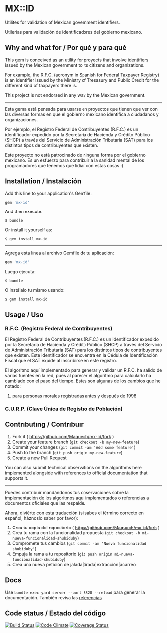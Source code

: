 # MX::ID

Utilites for validation of Mexican government identifiers.

Utilerías para validación de identificadores del gobierno mexicano.

## Why and what for / Por qué y para qué

This gem is conceived as an utility for proyects that involve identifiers issued by the Mexican government to its citizens and organizations.

For example, the R.F.C. (acronym in Spanish for Federal Taxpayer Registry) is an identifier issued by the Ministry of Tresasury and Public Credit for the different kind of taxpayers there is.

This project is not endorsed in any way by the Mexican government.


---

Esta gema está pensada para usarse en proyectos que tienen que ver con las diversas formas en que el gobierno mexicano identifica a ciudadanos y organizaciones.

Por ejemplo, el Registro Federal de Contribuyentes (R.F.C.) es un identificador expedido por la Secretaría de Hacienda y Crédito Público (SHCP) a través del Servicio de Administración Tributaria (SAT) para los distintos tipos de contribuyentes que existen.

Este proyecto no está patrocinado de ninguna forma por el gobierno mexicano. Es un esfuerzo para contribuir a la sanidad mental de los programadores que tenemos que lidiar con estas cosas :)


## Installation / Instalación

Add this line to your application's Gemfile:

```ruby
gem 'mx-id'
```

And then execute:

    $ bundle

Or install it yourself as:

    $ gem install mx-id

---

Agrega esta línea al archivo Gemfile de tu aplicación:

```ruby
gem 'mx-id'
```

Luego ejecuta:

    $ bundle

O instálalo tu mismo usando:

    $ gem install mx-id


## Usage / Uso

### R.F.C. (Registro Federal de Contribuyentes)


El Registro Federal de Contribuyentes (R.F.C.) es un identificador expedido por la Secretaría de Hacienda y Crédito Público (SHCP) a través del Servicio de Administración Tributaria (SAT) para los distintos tipos de contribuyentes que existen. Este identificador se encuentra en la Cédula de Identificación Fiscal que el SAT expide al inscribirse en este registro.

El algoritmo aquí implementado para generar y validar un R.F.C. ha salido de varias fuentes en la red, pues al parecer el algoritmo para calcularlo ha cambiado con el paso del tiempo. Estas son algunas de los cambios que he notado:

1. para personas morales registradas antes y después de 1998



### C.U.R.P. (Clave Única de Registro de Población)


## Contributing / Contribuir

1. Fork it ( https://github.com/Maquech/mx-id/fork )
2. Create your feature branch (`git checkout -b my-new-feature`)
3. Commit your changes (`git commit -am 'Add some feature'`)
4. Push to the branch (`git push origin my-new-feature`)
5. Create a new Pull Request

You can also submit technical observations on the algorithms here implemented alongside with references to official documentation that supports it.

---

Puedes contribuir mandándonos tus observaciones sobre la implementación de los algoritmos aquí implementados o referencias a documentos oficiales que las respalde.

Ahora, diviérte con esta traducción (si sabes el término correcto en español, háznoslo saber por favor):

1. Crea tu copia del repositorio ( https://github.com/Maquech/mx-id/fork )
2. Crea tu rama con la funcionalidad propuesta (`git checkout -b mi-nueva-funcionalidad-shubiduby`)
3. Compromete tus cambios (`git commit -am 'Nueva funcionalidad shubiduby'`)
4. Empuja la rama a tu repositorio (`git push origin mi-nueva-funcionalidad-shubiduby`)
5. Crea una nueva petición de jalada|tirada|extracción|acarreo


## Docs

Use `bundle exec yard server --port 8828 --reload` para generar la documentación. También revisa las [referencias](REFERENCIAS.md)


## Code status / Estado del código


[![Build Status][Travis-CI-badge]][Travis-CI-url] [![Code Climate][Code Climate-badge]][Code Climate-url] [![Coverage Status][Coveralls-badge]][Coveralls-url]



[Travis-CI-badge]:(https://travis-ci.org/Maquech/MX-ID.svg?branch=master)
[Travis-CI-url]:(https://travis-ci.org/Maquech/MX-ID)
[Code Climate-badge]:(https://codeclimate.com/github/Maquech/MX-ID/badges/gpa.svg)
[Code Climate-url]:(https://codeclimate.com/github/Maquech/MX-ID)
[Coveralls-badge]:(https://coveralls.io/repos/Maquech/MX-ID/badge.svg?branch=master)
[Coveralls-url]:(https://coveralls.io/r/Maquech/MX-ID?branch=master)

